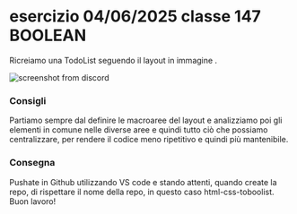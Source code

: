 # esercizio 04/06/2025 classe 147 BOOLEAN


Ricreiamo una TodoList seguendo il layout in immagine . 

![screenshot from discord](https://media.discordapp.net/attachments/1371430707406311465/1379780815608615013/Screenshot.webp?ex=68417c85&is=68402b05&hm=249025e4211f90a412445be339aab172949c9be5a3c66ec902246ef29086d851&=&format=webp&width=1137&height=714)

### Consigli
Partiamo sempre dal definire le macroaree del layout e analizziamo poi gli elementi in comune nelle diverse aree e quindi tutto ciò che possiamo centralizzare, per rendere il codice meno ripetitivo e quindi più mantenibile.

### Consegna
Pushate in Github utilizzando VS code e stando attenti, quando create la repo, di rispettare il nome della repo, in questo caso html-css-toboolist.
Buon lavoro! 


